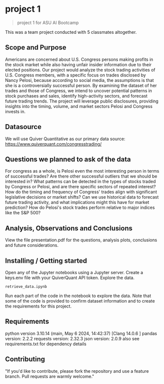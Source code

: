 #  project 1
> project 1 for ASU AI Bootcamp

This was a team project conducted with 5 classmates altogether.

## Scope and Purpose
Americans are concerned about U.S. Congress persons making profits in the stock market while also having unfair insider information due to their elected positions. Our project would analyze the stock trading activities of U.S. Congress members, with a specific focus on trades disclosed by Nancy Pelosi, because according to social media, the assumptions is that she is a controversially successful person. By examining the dataset of her trades and those of Congress, we intend to uncover potential patterns in stock purchases and sales, identify high-activity sectors, and forecast future trading trends. The project will leverage public disclosures, providing insights into the timing, volume, and market sectors Pelosi and Congress invests in.

## Datasource
We will use Quiver Quantitative as our primary data source: https://www.quiverquant.com/congresstrading/

## Questions we planned to ask of the data
For congress as a whole, is Pelosi even the most interesting person in terms of successful trades? Are there other successful outliers that we should be interested in?
What patterns can be detected in the types of stocks traded by Congress or Pelosi, and are there specific sectors of repeated interest?
How do the timing and frequency of Congress' trades align with significant legislative decisions or market shifts?
Can we use historical data to forecast future trading activity, and what implications might this have for market prediction?
How do Pelosi's stock trades perform relative to major indices like the S&P 500?

## Analysis, Observations and Conclusions
View the file presentation.pdf for the questions, analysis plots, conclusions and future considerations.

## Installing / Getting started

Open any of the Jupyter notebooks using a Jupyter server. Create a keys.env file with your QuiverQuant API token. Explore the data.

```jupyter lab
retrieve_data.ipynb
```

Run each part of the code in the notebook to explore the data. Note that some of the code is provided to confirm dataset information and to create the requirements for this project.

## Requirements
python version 3.10.14 (main, May  6 2024, 14:42:37) [Clang 14.0.6 ]
pandas version: 2.2.2
requests version: 2.32.3
json version: 2.0.9
also see requirements.txt for dependency details

## Contributing

"If you'd like to contribute, please fork the repository and use a feature
branch. Pull requests are warmly welcome."

